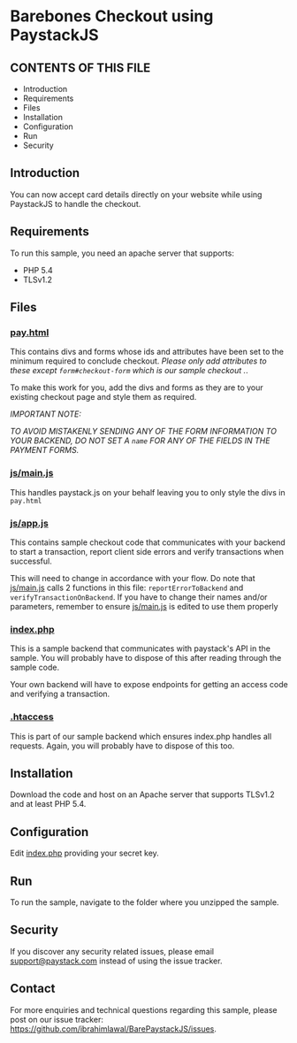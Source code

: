# Barebones Checkout using PaystackJS

CONTENTS OF THIS FILE
---------------------
   
 * Introduction
 * Requirements
 * Files
 * Installation
 * Configuration
 * Run
 * Security
 
## Introduction

You can now accept card details directly on your website while using PaystackJS to handle the checkout.

## Requirements

To run this sample, you need an apache server that supports:

- PHP 5.4
- TLSv1.2

## Files

### [pay.html](pay.html)

This contains divs and forms whose ids and attributes have been set to the minimum required
to conclude checkout. *Please only add attributes to these except `form#checkout-form` 
which is our sample checkout .*.

To make this work for you, add the divs and forms as they are to your existing checkout page
and style them as required.

*IMPORTANT NOTE:*

*TO AVOID MISTAKENLY SENDING ANY OF THE FORM INFORMATION TO YOUR BACKEND, DO NOT SET A `name`
FOR ANY OF THE FIELDS IN THE PAYMENT FORMS.*

### [js/main.js](js/main.js)

This handles paystack.js on your behalf leaving you to only style the divs in `pay.html`

### [js/app.js](js/app.js)

This contains sample checkout code that communicates with your backend to start a transaction,
report client side errors and verify transactions when successful.

This will need to change in accordance with your flow. Do note that [js/main.js](js/main.js)
calls 2 functions in this file: `reportErrorToBackend` and `verifyTransactionOnBackend`. If 
you have to change their names and/or parameters, remember to ensure [js/main.js](js/main.js)
is edited to use them properly

### [index.php](index.php)

This is a sample backend that communicates with paystack's API in the sample. You will probably
have to dispose of this after reading through the sample code.

Your own backend will have to expose endpoints for getting an access code and verifying a transaction.

### [.htaccess](.htaccess)

This is part of our sample backend which ensures index.php handles all requests. Again, you will
probably have to dispose of this too.

## Installation

Download the code and host on an Apache server that supports TLSv1.2 and at least PHP 5.4.

## Configuration

Edit [index.php](index.php) providing your secret key.

## Run

To run the sample, navigate to the folder where you unzipped the sample.

## Security

If you discover any security related issues, please email support@paystack.com instead of
using the issue tracker.

## Contact

For more enquiries and technical questions regarding this sample, please post
on our issue tracker: https://github.com/ibrahimlawal/BarePaystackJS/issues.

